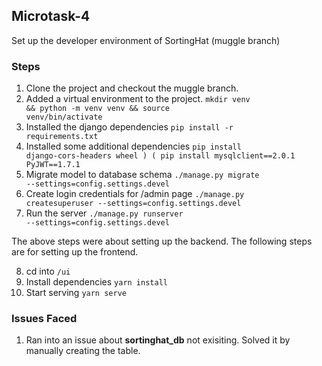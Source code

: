 ## Microtask-4

Set up the developer environment of SortingHat (muggle branch)

### Steps

1. Clone the project and checkout the muggle branch.
2. Added a virtual environment to the project. <code>mkdir venv && python -m venv venv && source venv/bin/activate</code>
3. Installed the django dependencies <code>pip install -r requirements.txt</code>
4. Installed some additional dependencies <code>pip install django-cors-headers wheel ) ( pip install mysqlclient==2.0.1 PyJWT==1.7.1</code>
5. Migrate model to database schema <code>./manage.py migrate --settings=config.settings.devel</code>
6. Create login credentials for /admin page <code>./manage.py createsuperuser --settings=config.settings.devel</code>
7. Run the server <code>./manage.py runserver --settings=config.settings.devel</code>

The above steps were about setting up the backend. The following steps are for setting up the frontend.

8. cd into <code>/ui</code>
9. Install dependencies <code>yarn install</code>
10. Start serving <code>yarn serve</code>

### Issues Faced

1. Ran into an issue about **sortinghat_db** not exisiting. Solved it by manually creating the table.
